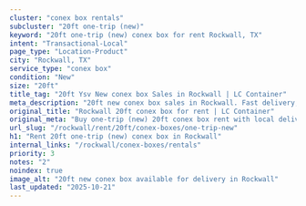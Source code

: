 ```yaml
---
cluster: "conex box rentals"
subcluster: "20ft one-trip (new)"
keyword: "20ft one-trip (new) conex box for rent Rockwall, TX"
intent: "Transactional-Local"
page_type: "Location-Product"
city: "Rockwall, TX"
service_type: "conex box"
condition: "New"
size: "20ft"
title_tag: "20ft Ysv New conex box Sales in Rockwall | LC Container"
meta_description: "20ft new conex box sales in Rockwall. Fast delivery, competitive pricing. Serving conex boxes area. Quote ID: YTS. Call (214) 524-4168 for your free quote today."
original_title: "Rockwall 20ft conex box for rent | LC Container"
original_meta: "Buy one-trip (new) 20ft conex box rent with local delivery in Rockwall, TX. LC Container — local Since 2003. Request a fast quote today."
url_slug: "/rockwall/rent/20ft/conex-boxes/one-trip-new"
h1: "Rent 20ft one-trip (new) conex box in Rockwall"
internal_links: "/rockwall/conex-boxes/rentals"
priority: 3
notes: "2"
noindex: true
image_alt: "20ft new conex box available for delivery in Rockwall"
last_updated: "2025-10-21"
---
```


<!-- TODO: Add unique city/inventory copy, images, and internal links here. -->
